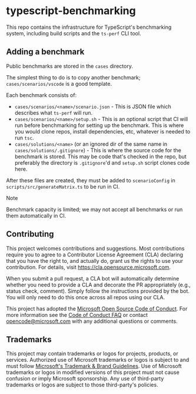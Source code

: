 # typescript-benchmarking

This repo contains the infrastructure for TypeScript's benchmarking system, including build scripts
and the `ts-perf` CLI tool.

## Adding a benchmark

Public benchmarks are stored in the `cases` directory.

The simplest thing to do is to copy another benchmark; `cases/scenarios/vscode` is a good template.

Each benchmark consists of:

- `cases/scenarios/<name>/scenario.json` - This is JSON file which describes what `ts-perf` will run.
- `cases/scenarios/<name>/setup.sh` - This is an optional script that CI will run before benchmarking for setting up the benchmark.
  This is where you would clone repos, install dependencies, etc, whatever is needed to run `tsc`.
- `cases/solutions/<name>` (or an ignored dir of the same name in `cases/solutions/.gitignore`) - This is where the source code for the benchmark is stored.
  This may be code that's checked in the repo, but preferably the directory is `.gitignore`'d and `setup.sh` script clones code here.

After these files are created, they must be added to `scenarioConfig` in `scripts/src/generateMatrix.ts` to be run in CI.

> [!NOTE]  
> Benchmark capacity is limited; we may not accept all benchmarks or run them automatically in CI.

## Contributing

This project welcomes contributions and suggestions. Most contributions require you to agree to a
Contributor License Agreement (CLA) declaring that you have the right to, and actually do, grant us
the rights to use your contribution. For details, visit https://cla.opensource.microsoft.com.

When you submit a pull request, a CLA bot will automatically determine whether you need to provide
a CLA and decorate the PR appropriately (e.g., status check, comment). Simply follow the instructions
provided by the bot. You will only need to do this once across all repos using our CLA.

This project has adopted the [Microsoft Open Source Code of Conduct](https://opensource.microsoft.com/codeofconduct/).
For more information see the [Code of Conduct FAQ](https://opensource.microsoft.com/codeofconduct/faq/) or
contact [opencode@microsoft.com](mailto:opencode@microsoft.com) with any additional questions or comments.

## Trademarks

This project may contain trademarks or logos for projects, products, or services. Authorized use of Microsoft
trademarks or logos is subject to and must follow
[Microsoft's Trademark & Brand Guidelines](https://www.microsoft.com/en-us/legal/intellectualproperty/trademarks/usage/general).
Use of Microsoft trademarks or logos in modified versions of this project must not cause confusion or imply Microsoft sponsorship.
Any use of third-party trademarks or logos are subject to those third-party's policies.
